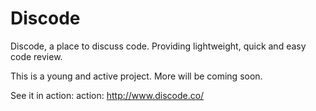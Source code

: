 # Discode

Discode, a place to discuss code. Providing lightweight, quick and easy code
review.

This is a young and active project. More will be coming soon.

See it in action: action: http://www.discode.co/
